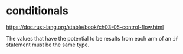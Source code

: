 # conditionals
https://doc.rust-lang.org/stable/book/ch03-05-control-flow.html

The values that have the potential to be results from each arm of an `if` statement must be the same type.

